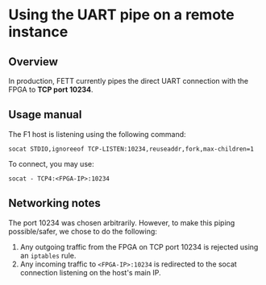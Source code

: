 # Using the UART pipe on a remote instance

## Overview

In production, FETT currently pipes the direct UART connection with the FPGA to **TCP port 10234**.

## Usage manual

The F1 host is listening using the following command:

```
socat STDIO,ignoreeof TCP-LISTEN:10234,reuseaddr,fork,max-children=1
```

To connect, you may use:
```
socat - TCP4:<FPGA-IP>:10234
```

## Networking notes

The port 10234 was chosen arbitrarily. However, to make this piping possible/safer, we chose to do the following:
1. Any outgoing traffic from the FPGA on TCP port 10234 is rejected using an `iptables` rule.
2. Any incoming traffic to `<FPGA-IP>:10234` is redirected to the socat connection listening on the host's main IP.

